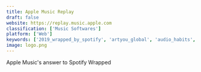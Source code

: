 ```yaml
---
title: Apple Music Replay
draft: false 
website: https://replay.music.apple.com
classification: ['Music Softwares']
platform: ['Web']
keywords: ['2019_wrapped_by_spotify', 'artyou_global', 'audio_habits', 'festify', 'heartbeat', 'jqbx', 'mytop50', 'spotalike', 'spotify_taste_rewind', 'spotify_year_in_music', 'spotify.me', 'sundial', 'twyla', 'visualify', 'your_2017_wrapped_by_spotify', 'your_time_capsule_by_spotify']
image: logo.png
---
```

Apple Music's answer to Spotify Wrapped